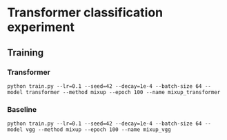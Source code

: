 

# Transformer classification experiment

## Training

### Transformer

```
python train.py --lr=0.1 --seed=42 --decay=1e-4 --batch-size 64 --model transformer --method mixup --epoch 100 --name mixup_transformer
```

### Baseline

```
python train.py --lr=0.1 --seed=42 --decay=1e-4 --batch-size 64 --model vgg --method mixup --epoch 100 --name mixup_vgg
```




